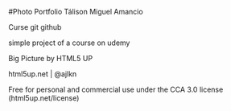 #Photo Portfolio Tálison Miguel Amancio

Curse git github 

simple project of a course on udemy

Big Picture by HTML5 UP

html5up.net | @ajlkn

Free for personal and commercial use under the CCA 3.0 license (html5up.net/license)
